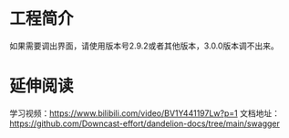 # 工程简介
如果需要调出界面，请使用版本号2.9.2或者其他版本，3.0.0版本调不出来。

# 延伸阅读
学习视频：https://www.bilibili.com/video/BV1Y441197Lw?p=1
文档地址：https://github.com/Downcast-effort/dandelion-docs/tree/main/swagger
